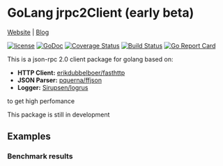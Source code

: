 # GoLang jrpc2Client (early beta)

[Website](https://riftbit.com) | [Blog](https://ergoz.ru/)

[![license](https://img.shields.io/github/license/riftbit/jrpc2Client.svg)](LICENSE)
[![GoDoc](http://img.shields.io/badge/go-documentation-blue.svg?style=flat-square)](https://godoc.org/github.com/riftbit/jrpc2Client)
[![Coverage Status](https://coveralls.io/repos/github/riftbit/jrpc2Client/badge.svg?branch=master)](https://coveralls.io/github/riftbit/jrpc2Client?branch=master)
[![Build Status](https://travis-ci.org/riftbit/jrpc2Client.svg?branch=master)](https://travis-ci.org/riftbit/jrpc2Client)
[![Go Report Card](https://goreportcard.com/badge/github.com/riftbit/jrpc2Client)](https://goreportcard.com/report/github.com/riftbit/jrpc2Client)

This is a json-rpc 2.0 client package for golang based on:

 - **HTTP Client:** [erikdubbelboer/fasthttp](github.com/erikdubbelboer/fasthttp)
 - **JSON Parser:** [pquerna/ffjson](github.com/pquerna/ffjson/ffjson)
 - **Logger:** [Sirupsen/logrus](github.com/Sirupsen/logrus)

to get high perfomance

This package is still in development

## Examples

### Benchmark results
